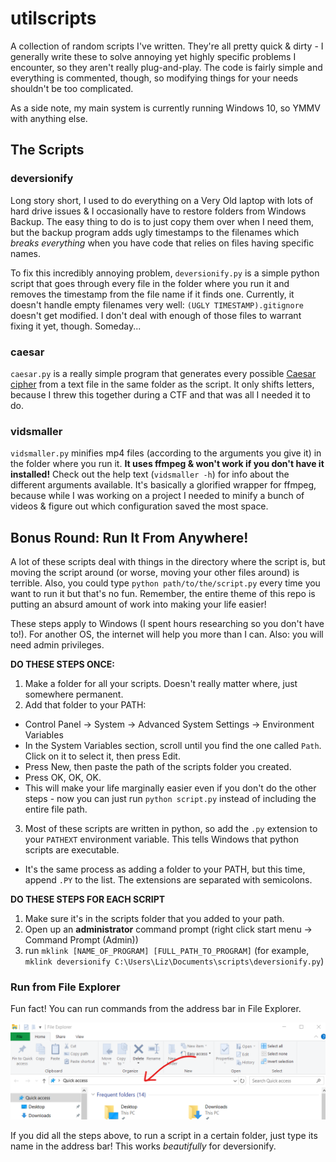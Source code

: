 # utilscripts
A collection of random scripts I've written. They're all pretty quick & dirty - I generally write these to solve annoying yet highly specific problems I encounter, so they aren't really plug-and-play. The code is fairly simple and everything is commented, though, so modifying things for your needs shouldn't be too complicated.

As a side note, my main system is currently running Windows 10, so YMMV with anything else.

## The Scripts
### deversionify
Long story short, I used to do everything on a Very Old laptop with lots of hard drive issues & I occasionally have to restore folders from Windows Backup. The easy thing to do is to just copy them over when I need them, but the backup program adds ugly timestamps to the filenames which *breaks everything* when you have code that relies on files having specific names.

To fix this incredibly annoying problem, `deversionify.py` is a simple python script that goes through every file in the folder where you run it and removes the timestamp from the file name if it finds one. Currently, it doesn't handle empty filenames very well: `(UGLY TIMESTAMP).gitignore` doesn't get modified. I don't deal with enough of those files to warrant fixing it yet, though. Someday...

### caesar
`caesar.py` is a really simple program that generates every possible [Caesar cipher](https://en.wikipedia.org/wiki/Caesar_cipher) from a text file in the same folder as the script. It only shifts letters, because I threw this together during a CTF and that was all I needed it to do.

### vidsmaller
`vidsmaller.py` minifies mp4 files (according to the arguments you give it) in the folder where you run it. **It uses ffmpeg & won't work if you don't have it installed!** Check out the help text (`vidsmaller -h`) for info about the different arguments available. It's basically a glorified wrapper for ffmpeg, because while I was working on a project I needed to minify a bunch of videos & figure out which configuration saved the most space.

## Bonus Round: Run It From Anywhere!
A lot of these scripts deal with things in the directory where the script is, but moving the script around (or worse, moving your other files around) is terrible. Also, you could type `python path/to/the/script.py` every time you want to run it but that's no fun. Remember, the entire theme of this repo is putting an absurd amount of work into making your life easier!

These steps apply to Windows (I spent hours researching so you don't have to!). For another OS, the internet will help you more than I can. Also: you will need admin privileges.

**DO THESE STEPS ONCE:**
1. Make a folder for all your scripts. Doesn't really matter where, just somewhere permanent.
2. Add that folder to your PATH:
  - Control Panel -> System -> Advanced System Settings -> Environment Variables
  - In the System Variables section, scroll until you find the one called `Path`. Click on it to select it, then press Edit.
  - Press New, then paste the path of the scripts folder you created.
  - Press OK, OK, OK.
  - This will make your life marginally easier even if you don't do the other steps - now you can just run `python script.py` instead of including the entire file path.
3. Most of these scripts are written in python, so add the `.py` extension to your `PATHEXT` environment variable. This tells Windows that python scripts are executable.
  - It's the same process as adding a folder to your PATH, but this time, append `.PY` to the list. The extensions are separated with semicolons.

**DO THESE STEPS FOR EACH SCRIPT**
1. Make sure it's in the scripts folder that you added to your path.
2. Open up an **administrator** command prompt (right click start menu -> Command Prompt (Admin))
3. run `mklink [NAME_OF_PROGRAM] [FULL_PATH_TO_PROGRAM]`
  (for example, `mklink deversionify C:\Users\Liz\Documents\scripts\deversionify.py`)

### Run from File Explorer
Fun fact! You can run commands from the address bar in File Explorer.

![Windows File Explorer Address Bar](addrbar.png)

If you did all the steps above, to run a script in a certain folder, just type its name in the address bar! This works *beautifully* for deversionify.